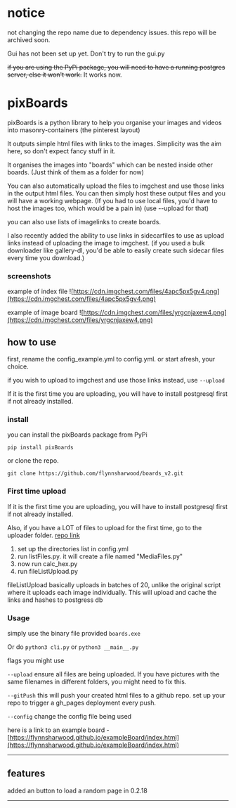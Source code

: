 # notice

not changing the repo name due to dependency issues. this repo will be archived soon.

Gui has not been set up yet. Don't try to run the gui.py

~~if you are using the PyPi package, you will need to have a running postgres server, else it won't work.~~ It works now. 

# pixBoards

pixBoards is a python library to help you organise your images and videos into masonry-containers (the pinterest layout)

It outputs simple html files with links to the images. Simplicity was the aim here, so don't expect fancy stuff in it.

It organises the images into "boards" which can be nested inside other boards. (Just think of them as a folder for now)

You can also automatically upload the files to imgchest and use those links in the output html files. You can then simply host these output files and you will have a working webpage. (If you had to use local files, you'd have to host the images too, which would be a pain in) (use --upload for that)

you can also use lists of imagelinks to create boards.

I also recently added the ability to use links in sidecarfiles to use as upload links instead of uploading the image to imgchest. (if you used a bulk downloader like gallery-dl, you'd be able to easily create such sidecar files every time you download.)

### screenshots

example of index file
![https://cdn.imgchest.com/files/4apc5px5gv4.png](https://cdn.imgchest.com/files/4apc5px5gv4.png)

example of image board
![https://cdn.imgchest.com/files/yrgcnjaxew4.png](https://cdn.imgchest.com/files/yrgcnjaxew4.png)

## how to use 

first, rename the config_example.yml to config.yml. or start afresh, your choice.

if you wish to upload to imgchest and use those links instead, use `--upload`

If it is the first time you are uploading, you will have to install postgresql first if not already installed. 


### install

you can install the pixBoards package from PyPi

`pip install pixBoards`

or clone the repo.

`git clone https://github.com/flynnsharwood/boards_v2.git`

### First time upload
If it is the first time you are uploading, you will have to install postgresql first if not already installed. 

Also, if you have a LOT of files to upload for the first time, go to the uploader folder. [repo link](https://github.com/flynnsharwood/imgUploader)

1. set up the directories list in config.yml
1. run listFiles.py. it will create a file named "MediaFiles.py"
2. now run calc_hex.py
3. run fileListUpload.py

fileListUpload basically uploads in batches of 20, unlike the original script where it uploads each image individually. This will upload and cache the links and hashes to postgress db

### Usage
simply use the binary file provided `boards.exe` 

Or do `python3 cli.py` or `python3 __main__.py`

flags you might use

`--upload` ensure all files are being uploaded. If you have pictures with the same filenames in different folders, you might need to fix this.

`--gitPush` this will push your created html files to a github repo. set up your repo to trigger a gh_pages deployment every push.

`--config` change the config file being used


here is a link to an example board - [https://flynnsharwood.github.io/exampleBoard/index.html](https://flynnsharwood.github.io/exampleBoard/index.html) 

---
## features

added an button to load a random page in 0.2.18


---

